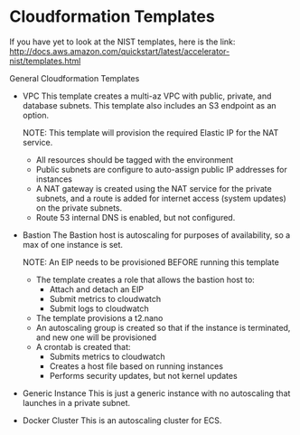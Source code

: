 # Cloudformation Templates

If you have yet to look at the NIST templates, here is the link:
http://docs.aws.amazon.com/quickstart/latest/accelerator-nist/templates.html

General Cloudformation Templates

- VPC
  This template creates a multi-az VPC with public, private, and database subnets.
  This template also includes an S3 endpoint as an option.

  NOTE: This template will provision the required Elastic IP for the NAT service.

  * All resources should be tagged with the environment
  * Public subnets are configure to auto-assign public IP addresses for instances
  * A NAT gateway is created using the NAT service for the private subnets,
    and a route is added for internet access (system updates) on the private subnets.
  * Route 53 internal DNS is enabled, but not configured.

- Bastion
  The Bastion host is autoscaling for purposes of availability, so a max of one
  instance is set.  

  NOTE: An EIP needs to be provisioned BEFORE running this template

  * The template creates a role that allows the bastion host to:
    - Attach and detach an EIP
    - Submit metrics to cloudwatch
    - Submit logs to cloudwatch
  * The template provisions a t2.nano
  * An autoscaling group is created so that if the instance is terminated, and new
    one will be provisioned
  * A crontab is created that:
    - Submits metrics to cloudwatch
    - Creates a host file based on running instances
    - Performs security updates, but not kernel updates

- Generic Instance
  This is just a generic instance with no autoscaling that launches in a private
  subnet.

- Docker Cluster
  This is an autoscaling cluster for ECS.
